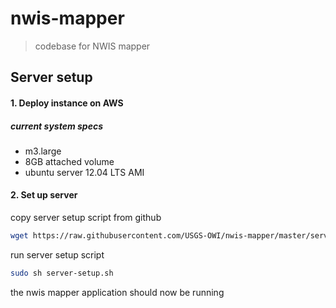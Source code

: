 # nwis-mapper

> codebase for NWIS mapper

## Server setup

#### 1.  Deploy instance on AWS

##### current system specs

 - m3.large 
 - 8GB attached volume 
 - ubuntu server 12.04 LTS AMI

#### 2.  Set up server

copy server setup script from github
```bash
wget https://raw.githubusercontent.com/USGS-OWI/nwis-mapper/master/server-config/server-setup.sh
```

run server setup script
```bash
sudo sh server-setup.sh
```

the nwis mapper application should now be running